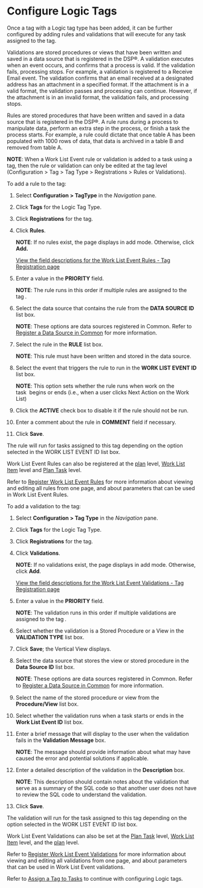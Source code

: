 # Configure Logic Tags

Once a tag with a Logic tag type has been added, it can be further
configured by adding rules and validations that will execute for any
task assigned to the tag.

Validations are stored procedures or views that have been written and
saved in a data source that is registered in the DSP®. A validation
executes when an event occurs, and confirms that a process is valid. If
the validation fails, processing stops. For example, a validation is
registered to a Receive Email event. The validation confirms that an
email received at a designated address has an attachment in a specified
format. If the attachment is in a valid format, the validation passes
and processing can continue. However, if the attachment is in an invalid
format, the validation fails, and processing stops.

Rules are stored procedures that have been written and saved in a data
source that is registered in the DSP®. A rule runs during a process to
manipulate data, perform an extra step in the process, or finish a task
the process starts. For example, a rule could dictate that once table A
has been populated with 1000 rows of data, that data is archived in a
table B and removed from table A.

**NOTE**: When a Work List Event rule or validation is added to a task
using a tag, then the rule or validation can only be edited at the tag
level (Configuration \> Tag \> Tag Type \> Registrations \> Rules or
Validations).

To add a rule to the tag:

1.  Select **Configuration \> TagType** in the *Navigation* pane.

2.  Click **Tags** for the Logic Tag Type.

3.  Click **Registrations** for the tag.

4.  Click **Rules**.
    
    **NOTE**: If no rules exist, the page displays in add mode.
    Otherwise, click <span style="font-weight: bold;">Add.</span>
    
    [View the field descriptions for the Work List Event Rules - Tag
    Registration
    page](../Page_Desc/Work_List_Event_Rules_Tag_Registration.htm)

5.  Enter a value in the **PRIORITY** field.
    
    **NOTE**: The rule runs in this order if multiple rules are assigned
    to the
    tag<span class="MsoCommentReference" style="font-size: 8.0pt;font-family: Arial, sans-serif;color: #E1E1E1;"> </span>.

6.  Select the data source that contains the rule from the **DATA SOURCE
    ID** list box.
    
    **NOTE**: These options are data sources registered in Common. Refer
    to [Register a Data Source in
    Common](../../Common/Use_Cases/Register_a_Data_Source_in_Common.htm)
    for more information.

7.  Select the rule in the **RULE** list box.
    
    **NOTE**: This rule must have been written and stored in the data
    source.

8.  Select the event that triggers the rule to run in the **WORK LIST
    EVENT ID** list box.
    
    **NOTE**: This option sets whether the rule runs when work on the
    task<span> </span> begins or ends (i.e., when a user clicks Next
    Action on the Work List)

9.  Click the <span style="font-weight: bold;">ACTIVE</span> check box
    to disable it if the rule should not be run.

10. Enter a comment about the rule in **COMMENT** field if necessary.  

11. Click **Save**.

The rule will run for tasks assigned to this tag depending on the option
selected in the WORK LIST EVENT ID list box.

Work List Event Rules can also be registered at the
[plan](Register_Work_List_Event_Rules_for_a_Plan.htm) level, [Work List
Item](Register_WorkList_Event_Rules_WorkList_Item.htm) level and [Plan
Task](Register_Work_List_Event_Rules_for_a_Plan_Task.htm) level.

Refer to [Register Work List Event
Rules](Register_Work_List_Event_Rules.htm) for more information about
viewing and editing all rules from one page, and about parameters that
can be used in Work List Event Rules.

To add a validation<span> </span>to the tag:

1.  Select **Configuration \> Tag Type** in the *Navigation* pane.

2.  Click **Tags** for the Logic Tag Type.

3.  Click **Registrations** for the tag.

4.  Click **Validations**.
    
    **NOTE**: If no validations exist, the page displays in add mode.
    Otherwise, click <span style="font-weight: bold;">Add</span>.
    
    [View the field descriptions for the Work List Event Validations -
    Tag Registration
    page](../Page_Desc/Work_List_Event_Validations_Tag_Registration.htm)

5.  Enter a value in the **PRIORITY** field.
    
    **NOTE**: The validation runs in this order if multiple validations
    are assigned to the
    tag<span class="MsoCommentReference" style="font-size: 8.0pt;font-family: Arial, sans-serif;"> </span>.

6.  Select whether the validation is a Stored Procedure or a View in the
    **VALIDATION TYPE** list box.

7.  Click **Save**; the Vertical View displays.

8.  Select the data source that stores the view or stored procedure in
    the **Data Source ID** list box.
    
    **NOTE**:
    <span style="font-size: 14.6666669845581px;line-height: normal;orphans: auto;text-indent: -60px;widows: 1;-webkit-text-stroke-width: 0px;display: inline !important;float: none;background-color: #ffffff;">These
    options are data sources registered in Common. Refer
    to</span><span class="Apple-converted-space"> </span>[Register a
    Data Source in
    Common](../../Common/Use_Cases/Register_a_Data_Source_in_Common.htm)
    for more information.

9.  Select the name of the stored procedure or view from the
    **Procedure/View** list box.

10. Select whether the validation runs when a task starts or ends in the
    **Work List Event ID** list box.

11. Enter a brief message that will display to the user when the
    validation fails in the **Validation Message** box.
    
    **NOTE**: The message should provide information about what may have
    caused the error and potential solutions if applicable.

12. Enter a detailed description of the validation in the
    **Description** box.
    
    <span>**NOTE**: This description should contain notes about the
    validation that serve as a summary of the SQL code so that another
    user does not have to review the SQL code to understand the
    validation.</span>

13. Click **Save**.

The validation will run for the task assigned to this tag depending on
the option selected in the WORK LIST EVENT ID list box.

Work List Event Validations can also be set at the [Plan
Task](Register_WorkList_Event_Validations_Plan_Task.htm) level, [Work
List Item](Register_WorkList_Event_Valid_WorkList_Item.htm) level, and
the [plan](Register_WorkList_Event_Validations_Plan.htm) level.

Refer to [Register Work List Event
Validations](Register_Work_List_Event_Validations.htm) for more
information about viewing and editing all validations from one page, and
about parameters that can be used in Work List Event validations.

Refer to [Assign a Tag to Tasks](Assign_a_Tag_to_Tasks.htm) to continue
with configuring Logic tags.
